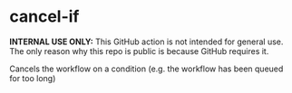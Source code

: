 # cancel-if

**INTERNAL USE ONLY:** This GitHub action is not intended for general use.  The only reason why this repo is public is because GitHub requires it.

Cancels the workflow on a condition (e.g. the workflow has been queued for too long)
